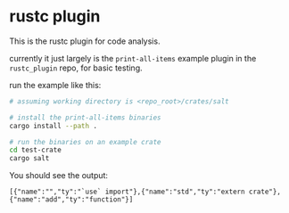 # rustc plugin

This is the rustc plugin for code analysis.

currently it just largely is the `print-all-items` example plugin in the `rustc_plugin` repo, for basic testing.

run the example like this:

```bash
# assuming working directory is <repo_root>/crates/salt

# install the print-all-items binaries
cargo install --path . 

# run the binaries on an example crate
cd test-crate
cargo salt
```

You should see the output:

```text
[{"name":"","ty":"`use` import"},{"name":"std","ty":"extern crate"},{"name":"add","ty":"function"}]
```